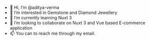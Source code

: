 - 👋 Hi, I’m @aditya-verma
- 👀 I’m interested in Gemstone and Diamond Jewellery
- 🌱 I’m currently learning Nuxt 3
- 💞️ I’m looking to collaborate on Nuxt 3 and Vue based E-commerce application 
- 📫 You can to reach me through my email. 

<!---
aditya-verma/aditya-verma is a ✨ special ✨ repository because its `README.md` (this file) appears on your GitHub profile.
You can click the Preview link to take a look at your changes.
--->

